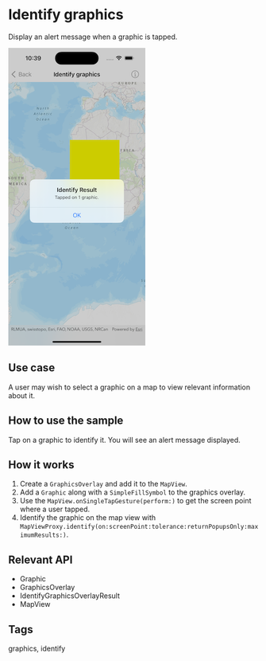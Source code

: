 # Identify graphics

Display an alert message when a graphic is tapped.

![Image of identify graphics](identify-graphics.png)

## Use case

A user may wish to select a graphic on a map to view relevant information about it.

## How to use the sample

Tap on a graphic to identify it. You will see an alert message displayed.

## How it works

1. Create a `GraphicsOverlay` and add it to the `MapView`.
2. Add a `Graphic` along with a `SimpleFillSymbol` to the graphics overlay.
3. Use the `MapView.onSingleTapGesture(perform:)` to get the screen point where a user tapped.
4. Identify the graphic on the map view with `MapViewProxy.identify(on:screenPoint:tolerance:returnPopupsOnly:maximumResults:)`.

## Relevant API

* Graphic
* GraphicsOverlay
* IdentifyGraphicsOverlayResult
* MapView

## Tags

graphics, identify
